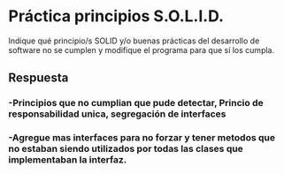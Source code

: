 # Práctica principios S.O.L.I.D.

Indique qué principio/s SOLID y/o buenas prácticas del desarrollo de software no se cumplen y modifique el programa para que sí los cumpla.

## Respuesta
### -Principios que no cumplian que pude detectar, Princio de responsabilidad unica, segregación de interfaces
### -Agregue mas interfaces para no forzar y tener metodos que no estaban siendo utilizados por todas las clases que implementaban la interfaz. 
